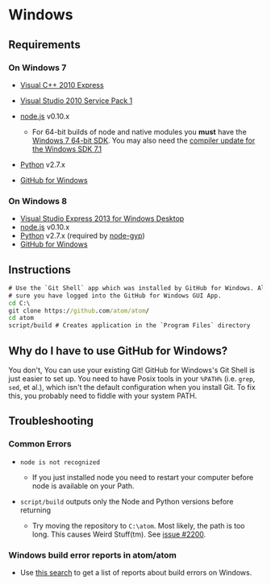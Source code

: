 # Windows

## Requirements

### On Windows 7
  * [Visual C++ 2010 Express](http://www.visualstudio.com/en-us/downloads/download-visual-studio-vs#DownloadFamilies_4)
  * [Visual Studio 2010 Service Pack 1](http://www.microsoft.com/en-us/download/details.aspx?id=23691)
  * [node.js](http://nodejs.org/download/) v0.10.x
    * For 64-bit builds of node and native modules you **must** have the
    [Windows 7 64-bit SDK](http://www.microsoft.com/en-us/download/details.aspx?id=8279).
    You may also need the [compiler update for the Windows SDK 7.1](http://www.microsoft.com/en-us/download/details.aspx?id=4422)

  * [Python](http://www.python.org/download/) v2.7.x
  * [GitHub for Windows](http://windows.github.com/)

### On Windows 8
  * [Visual Studio Express 2013 for Windows Desktop](http://www.visualstudio.com/en-us/downloads/download-visual-studio-vs#DownloadFamilies_2)
  * [node.js](http://nodejs.org/download/) v0.10.x
  * [Python](http://www.python.org/download/) v2.7.x (required by [node-gyp](https://github.com/TooTallNate/node-gyp))
  * [GitHub for Windows](http://windows.github.com/)

## Instructions

  ```bat
  # Use the `Git Shell` app which was installed by GitHub for Windows. Also Make
  # sure you have logged into the GitHub for Windows GUI App.
  cd C:\
  git clone https://github.com/atom/atom/
  cd atom
  script/build # Creates application in the `Program Files` directory
  ```

## Why do I have to use GitHub for Windows?

You don't, You can use your existing Git! GitHub for Windows's Git Shell is just
easier to set up. You need to have Posix tools in your `%PATH%` (i.e. `grep`,
`sed`, et al.), which isn't the default configuration when you install Git. To
fix this, you probably need to fiddle with your system PATH.

## Troubleshooting

### Common Errors
* `node is not recognized`

  * If you just installed node you need to restart your computer before node is
  available on your Path.


* `script/build` outputs only the Node and Python versions before returning

  * Try moving the repository to `C:\atom`. Most likely, the path is too long.
  This causes Weird Stuff(tm). See [issue #2200](https://github.com/atom/atom/issues/2200).

### Windows build error reports in atom/atom
* Use [this search](https://github.com/atom/atom/search?q=label%3Abuild-error+label%3Awindows&type=Issues) to get a list of reports about build errors on Windows.
